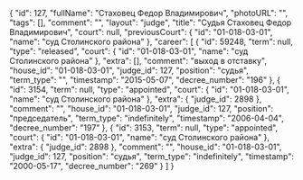 {
    "id": 127,
    "fullName": "Стаховец Федор Владимирович",
    "photoURL": "",
    "tags": [],
    "comment": "",
    "layout": "judge",
    "title": "Судья Стаховец Федор Владимирович",
    "court": null,
    "previousCourt": {
        "id": "01-018-03-01",
        "name": "суд Столинского района"
    },
    "career": [
        {
            "id": 59248,
            "term": null,
            "type": "released",
            "court": {
                "id": "01-018-03-01",
                "name": "суд Столинского района"
            },
            "extra": [],
            "comment": "выход в отставку",
            "house_id": "01-018-03-01",
            "judge_id": 127,
            "position": "судья",
            "term_type": "",
            "timestamp": "2015-05-07",
            "decree_number": "196"
        },
        {
            "id": 3154,
            "term": null,
            "type": "appointed",
            "court": {
                "id": "01-018-03-01",
                "name": "суд Столинского района"
            },
            "extra": {
                "judge_id": 2898
            },
            "comment": "",
            "house_id": "01-018-03-01",
            "judge_id": 127,
            "position": "председатель",
            "term_type": "indefinitely",
            "timestamp": "2006-04-04",
            "decree_number": "197"
        },
        {
            "id": 3153,
            "term": null,
            "type": "appointed",
            "court": {
                "id": "01-018-03-01",
                "name": "суд Столинского района"
            },
            "extra": {
                "judge_id": 2898
            },
            "comment": "",
            "house_id": "01-018-03-01",
            "judge_id": 127,
            "position": "судья",
            "term_type": "indefinitely",
            "timestamp": "2000-05-17",
            "decree_number": "269"
        }
    ]
}